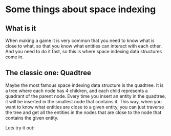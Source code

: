 # Some things about space indexing

## What is it

When making a game it is very common that you need to know what is close to what, so that you know what entities can interact with each other. And you need to do it fast, so this is where space indexing data structures come in.

## The classic one: Quadtree

Maybe the most famous space indexing data structure is the quadtree. It is a tree where each node has 4 children, and each child represents a quadrant of the parent node. Every time you insert an entity in the quadtree, it will be inserted in the smallest node that contains it. This way, when you want to know what entities are close to a given entity, you can just traverse the tree and get all the entities in the nodes that are close to the node that contains the given entity.

Lets try it out:

<quad-tree-example/>